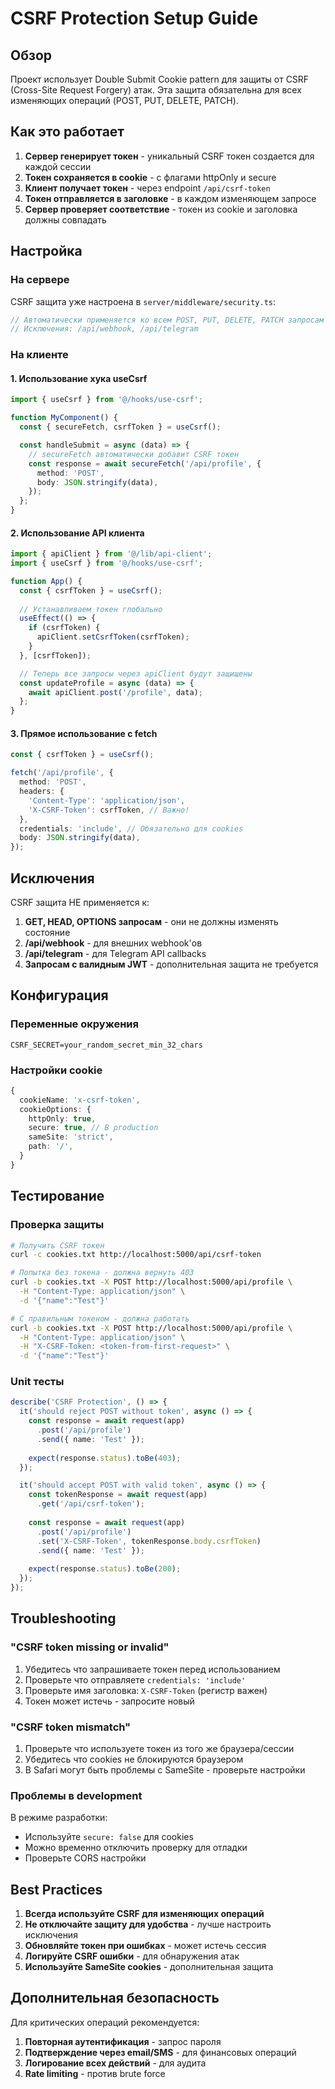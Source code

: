 # CSRF Protection Setup Guide

## Обзор

Проект использует Double Submit Cookie pattern для защиты от CSRF (Cross-Site Request Forgery) атак. Эта защита обязательна для всех изменяющих операций (POST, PUT, DELETE, PATCH).

## Как это работает

1. **Сервер генерирует токен** - уникальный CSRF токен создается для каждой сессии
2. **Токен сохраняется в cookie** - с флагами httpOnly и secure
3. **Клиент получает токен** - через endpoint `/api/csrf-token`
4. **Токен отправляется в заголовке** - в каждом изменяющем запросе
5. **Сервер проверяет соответствие** - токен из cookie и заголовка должны совпадать

## Настройка

### На сервере

CSRF защита уже настроена в `server/middleware/security.ts`:

```typescript
// Автоматически применяется ко всем POST, PUT, DELETE, PATCH запросам
// Исключения: /api/webhook, /api/telegram
```

### На клиенте

#### 1. Использование хука useCsrf

```typescript
import { useCsrf } from '@/hooks/use-csrf';

function MyComponent() {
  const { secureFetch, csrfToken } = useCsrf();

  const handleSubmit = async (data) => {
    // secureFetch автоматически добавит CSRF токен
    const response = await secureFetch('/api/profile', {
      method: 'POST',
      body: JSON.stringify(data),
    });
  };
}
```

#### 2. Использование API клиента

```typescript
import { apiClient } from '@/lib/api-client';
import { useCsrf } from '@/hooks/use-csrf';

function App() {
  const { csrfToken } = useCsrf();
  
  // Устанавливаем токен глобально
  useEffect(() => {
    if (csrfToken) {
      apiClient.setCsrfToken(csrfToken);
    }
  }, [csrfToken]);

  // Теперь все запросы через apiClient будут защищены
  const updateProfile = async (data) => {
    await apiClient.post('/profile', data);
  };
}
```

#### 3. Прямое использование с fetch

```typescript
const { csrfToken } = useCsrf();

fetch('/api/profile', {
  method: 'POST',
  headers: {
    'Content-Type': 'application/json',
    'X-CSRF-Token': csrfToken, // Важно!
  },
  credentials: 'include', // Обязательно для cookies
  body: JSON.stringify(data),
});
```

## Исключения

CSRF защита НЕ применяется к:

1. **GET, HEAD, OPTIONS запросам** - они не должны изменять состояние
2. **/api/webhook** - для внешних webhook'ов
3. **/api/telegram** - для Telegram API callbacks
4. **Запросам с валидным JWT** - дополнительная защита не требуется

## Конфигурация

### Переменные окружения

```env
CSRF_SECRET=your_random_secret_min_32_chars
```

### Настройки cookie

```typescript
{
  cookieName: 'x-csrf-token',
  cookieOptions: {
    httpOnly: true,
    secure: true, // В production
    sameSite: 'strict',
    path: '/',
  }
}
```

## Тестирование

### Проверка защиты

```bash
# Получить CSRF токен
curl -c cookies.txt http://localhost:5000/api/csrf-token

# Попытка без токена - должна вернуть 403
curl -b cookies.txt -X POST http://localhost:5000/api/profile \
  -H "Content-Type: application/json" \
  -d '{"name":"Test"}'

# С правильным токеном - должна работать
curl -b cookies.txt -X POST http://localhost:5000/api/profile \
  -H "Content-Type: application/json" \
  -H "X-CSRF-Token: <token-from-first-request>" \
  -d '{"name":"Test"}'
```

### Unit тесты

```typescript
describe('CSRF Protection', () => {
  it('should reject POST without token', async () => {
    const response = await request(app)
      .post('/api/profile')
      .send({ name: 'Test' });
    
    expect(response.status).toBe(403);
  });

  it('should accept POST with valid token', async () => {
    const tokenResponse = await request(app)
      .get('/api/csrf-token');
    
    const response = await request(app)
      .post('/api/profile')
      .set('X-CSRF-Token', tokenResponse.body.csrfToken)
      .send({ name: 'Test' });
    
    expect(response.status).toBe(200);
  });
});
```

## Troubleshooting

### "CSRF token missing or invalid"

1. Убедитесь что запрашиваете токен перед использованием
2. Проверьте что отправляете `credentials: 'include'`
3. Проверьте имя заголовка: `X-CSRF-Token` (регистр важен)
4. Токен может истечь - запросите новый

### "CSRF token mismatch"

1. Проверьте что используете токен из того же браузера/сессии
2. Убедитесь что cookies не блокируются браузером
3. В Safari могут быть проблемы с SameSite - проверьте настройки

### Проблемы в development

В режиме разработки:
- Используйте `secure: false` для cookies
- Можно временно отключить проверку для отладки
- Проверьте CORS настройки

## Best Practices

1. **Всегда используйте CSRF для изменяющих операций**
2. **Не отключайте защиту для удобства** - лучше настроить исключения
3. **Обновляйте токен при ошибках** - может истечь сессия
4. **Логируйте CSRF ошибки** - для обнаружения атак
5. **Используйте SameSite cookies** - дополнительная защита

## Дополнительная безопасность

Для критических операций рекомендуется:

1. **Повторная аутентификация** - запрос пароля
2. **Подтверждение через email/SMS** - для финансовых операций
3. **Логирование всех действий** - для аудита
4. **Rate limiting** - против brute force